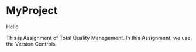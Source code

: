 # MyProject

Hello

This is Assignment of Total Quality Management.
In this Assignment, we use the Version Controls.
